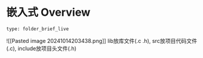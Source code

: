 # 嵌入式 Overview
 
```ccard
type: folder_brief_live
```
 
![[Pasted image 20241014203438.png]]
lib放库文件(.c .h), src放项目代码文件(.c), include放项目头文件(.h)